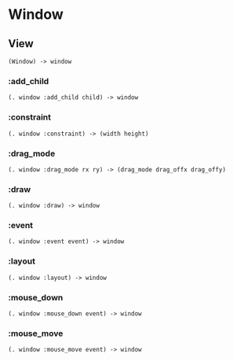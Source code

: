 # Window

## View

```code
(Window) -> window
```

### :add_child

```code
(. window :add_child child) -> window
```

### :constraint

```code
(. window :constraint) -> (width height)
```

### :drag_mode

```code
(. window :drag_mode rx ry) -> (drag_mode drag_offx drag_offy)
```

### :draw

```code
(. window :draw) -> window
```

### :event

```code
(. window :event event) -> window
```

### :layout

```code
(. window :layout) -> window
```

### :mouse_down

```code
(. window :mouse_down event) -> window
```

### :mouse_move

```code
(. window :mouse_move event) -> window
```

